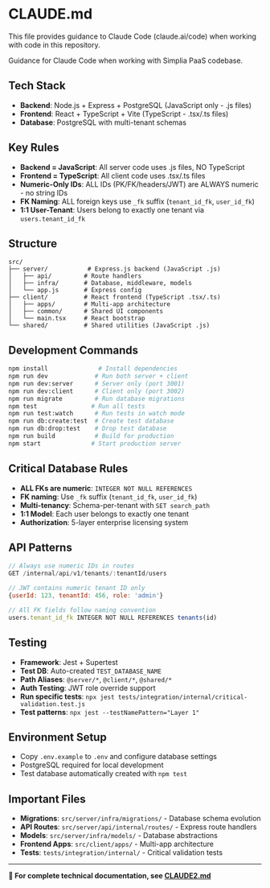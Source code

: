 # CLAUDE.md

This file provides guidance to Claude Code (claude.ai/code) when working with code in this repository.

Guidance for Claude Code when working with Simplia PaaS codebase.

## Tech Stack
- **Backend**: Node.js + Express + PostgreSQL (JavaScript only - .js files)
- **Frontend**: React + TypeScript + Vite (TypeScript - .tsx/.ts files)  
- **Database**: PostgreSQL with multi-tenant schemas

## Key Rules
- **Backend = JavaScript**: All server code uses .js files, NO TypeScript
- **Frontend = TypeScript**: All client code uses .tsx/.ts files
- **Numeric-Only IDs**: ALL IDs (PK/FK/headers/JWT) are ALWAYS numeric - no string IDs
- **FK Naming**: ALL foreign keys use `_fk` suffix (`tenant_id_fk`, `user_id_fk`)
- **1:1 User-Tenant**: Users belong to exactly one tenant via `users.tenant_id_fk`

## Structure
```
src/
├── server/           # Express.js backend (JavaScript .js)
│   ├── api/         # Route handlers
│   ├── infra/       # Database, middleware, models
│   └── app.js       # Express config
├── client/          # React frontend (TypeScript .tsx/.ts)
│   ├── apps/        # Multi-app architecture
│   ├── common/      # Shared UI components
│   └── main.tsx     # React bootstrap
└── shared/          # Shared utilities (JavaScript .js)
```

## Development Commands
```bash
npm install              # Install dependencies
npm run dev             # Run both server + client
npm run dev:server      # Server only (port 3001)
npm run dev:client      # Client only (port 3002)
npm run migrate         # Run database migrations
npm test               # Run all tests
npm run test:watch      # Run tests in watch mode
npm run db:create:test  # Create test database
npm run db:drop:test    # Drop test database
npm run build           # Build for production
npm start              # Start production server
```

## Critical Database Rules
- **ALL FKs are numeric**: `INTEGER NOT NULL REFERENCES`
- **FK naming**: Use `_fk` suffix (`tenant_id_fk`, `user_id_fk`)
- **Multi-tenancy**: Schema-per-tenant with `SET search_path`
- **1:1 Model**: Each user belongs to exactly one tenant
- **Authorization**: 5-layer enterprise licensing system

## API Patterns
```javascript
// Always use numeric IDs in routes
GET /internal/api/v1/tenants/:tenantId/users

// JWT contains numeric tenant ID only
{userId: 123, tenantId: 456, role: 'admin'}

// All FK fields follow naming convention
users.tenant_id_fk INTEGER NOT NULL REFERENCES tenants(id)
```

## Testing
- **Framework**: Jest + Supertest
- **Test DB**: Auto-created `TEST_DATABASE_NAME`
- **Path Aliases**: `@server/*`, `@client/*`, `@shared/*`
- **Auth Testing**: JWT role override support
- **Run specific tests**: `npx jest tests/integration/internal/critical-validation.test.js`
- **Test patterns**: `npx jest --testNamePattern="Layer 1"`

## Environment Setup
- Copy `.env.example` to `.env` and configure database settings
- PostgreSQL required for local development
- Test database automatically created with `npm test`

## Important Files
- **Migrations**: `src/server/infra/migrations/` - Database schema evolution
- **API Routes**: `src/server/api/internal/routes/` - Express route handlers
- **Models**: `src/server/infra/models/` - Database abstractions
- **Frontend Apps**: `src/client/apps/` - Multi-app architecture
- **Tests**: `tests/integration/internal/` - Critical validation tests

---

**📖 For complete technical documentation, see [CLAUDE2.md](./CLAUDE2.md)**